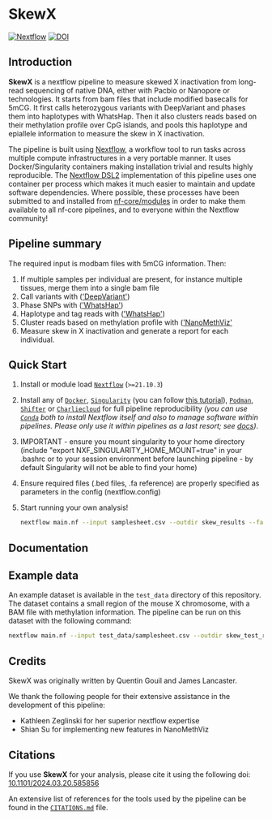 # SkewX


  [![Nextflow](https://img.shields.io/badge/nextflow-%E2%89%A521.10.3-brightgreen.svg)](https://www.nextflow.io/)
  [![DOI]()](https://doi.org/10.1101/2024.03.20.585856)

## Introduction

**SkewX** is a nextflow pipeline to measure skewed X inactivation from long-read sequencing of native DNA, either with Pacbio or Nanopore or technologies.
It starts from bam files that include modified basecalls for 5mCG. It first calls heterozygous variants with DeepVariant and phases them into haplotypes with WhatsHap. Then it also clusters reads based on their methylation profile over CpG islands, and pools this haplotype and epiallele information to measure the skew in X inactivation.


The pipeline is built using [Nextflow](https://www.nextflow.io), a workflow tool to run tasks across multiple compute infrastructures in a very portable manner. It uses Docker/Singularity containers making installation trivial and results highly reproducible. The [Nextflow DSL2](https://www.nextflow.io/docs/latest/dsl2.html) implementation of this pipeline uses one container per process which makes it much easier to maintain and update software dependencies. Where possible, these processes have been submitted to and installed from [nf-core/modules](https://github.com/nf-core/modules) in order to make them available to all nf-core pipelines, and to everyone within the Nextflow community!

## Pipeline summary

The required input is modbam files with 5mCG information. Then:

1. If multiple samples per individual are present, for instance multiple tissues, merge them into a single bam file
2. Call variants with (['DeepVariant'](https://github.com/google/deepvariant))
3. Phase SNPs with (['WhatsHap'](https://whatshap.readthedocs.io/en/latest/index.html))
4. Haplotype and tag reads with (['WhatsHap'](https://whatshap.readthedocs.io/en/latest/index.html))
5. Cluster reads based on methylation profile with (['NanoMethViz']((https://www.bioconductor.org/packages/release/bioc/html/NanoMethViz.html))
6. Measure skew in X inactivation and generate a report for each individual.

## Quick Start

1. Install or module load [`Nextflow`](https://www.nextflow.io/docs/latest/getstarted.html#installation) (`>=21.10.3`)

2. Install any of [`Docker`](https://docs.docker.com/engine/installation/), [`Singularity`](https://www.sylabs.io/guides/3.0/user-guide/) (you can follow [this tutorial](https://singularity-tutorial.github.io/01-installation/)), [`Podman`](https://podman.io/), [`Shifter`](https://nersc.gitlab.io/development/shifter/how-to-use/) or [`Charliecloud`](https://hpc.github.io/charliecloud/) for full pipeline reproducibility _(you can use [`Conda`](https://conda.io/miniconda.html) both to install Nextflow itself and also to manage software within pipelines. Please only use it within pipelines as a last resort; see [docs](https://nf-co.re/usage/configuration#basic-configuration-profiles))_.

3. IMPORTANT - ensure you mount singularity to your home directory (include "export NXF_SINGULARITY_HOME_MOUNT=true" in your .bashrc or to your session environment before launching pipeline - by default Singularity will not be able to find your home)

4. Ensure required files (.bed files, .fa reference) are properly specified as parameters in the config (nextflow.config)

5. Start running your own analysis!

   ```bash
   nextflow main.nf --input samplesheet.csv --outdir skew_results --fasta chm13v2.0.fa --cgi CGIs_CHM13v2_chrX.bed -profile singularity
   ```

<!-- TO DO: accept phased vcf to skip deepvariant, or accept haplotyped bam to skip deepvariant+whatshap? How to handle that without needing another samplesheet? I could provide haplotyped bams-->


## Documentation

## Example data

An example dataset is available in the `test_data` directory of this repository. The dataset contains a small region of the mouse X chromosome, with a BAM file with methylation information. The pipeline can be run on this dataset with the following command:

```bash
nextflow main.nf --input test_data/samplesheet.csv --outdir skew_test_results --fasta test_data/mm10_chrX.fa --cgi test_data/mm10_chrX_CGI.bed -profile test
```

## Credits

SkewX was originally written by Quentin Gouil and James Lancaster.

We thank the following people for their extensive assistance in the development of this pipeline:

- Kathleen Zeglinski for her superior nextflow expertise
- Shian Su for implementing new features in NanoMethViz

<!-- TODO nf-core: If applicable, make list of people who have also contributed -->



## Citations

<!-- TODO nf-core: Add citation for pipeline after first release. Uncomment lines below and update Zenodo doi and badge at the top of this file. -->
If you use  **SkewX** for your analysis, please cite it using the following doi: [10.1101/2024.03.20.585856](https://doi.org/10.1101/2024.03.20.585856)

<!-- TODO nf-core: Add bibliography of tools and data used in your pipeline -->

An extensive list of references for the tools used by the pipeline can be found in the [`CITATIONS.md`](CITATIONS.md) file.

